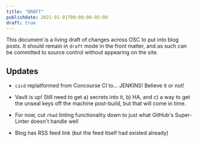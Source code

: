 ```yaml
---
title: "DRAFT"
publishdate: 2021-01-01T00:00:00-05:00
draft: true
---
```


This document is a living draft of changes across OSC to put into blog posts. It
should remain in `draft` mode in the front matter, and as such can be committed
to source control without appearing on the site.

Updates
-------

* `cicd` replatformed from Concourse CI to... JENKINS! Believe it or not!

* Vault is up! Still need to get a) secrets into it, b) HA, and c) a way to get
  the unseal keys off the machine post-build, but that will come in time.

* For now, cut `rhad` linting functionality down to just what GitHub's
  Super-Linter doesn't handle well

* Blog has RSS feed link (but the feed itself had existed already)
